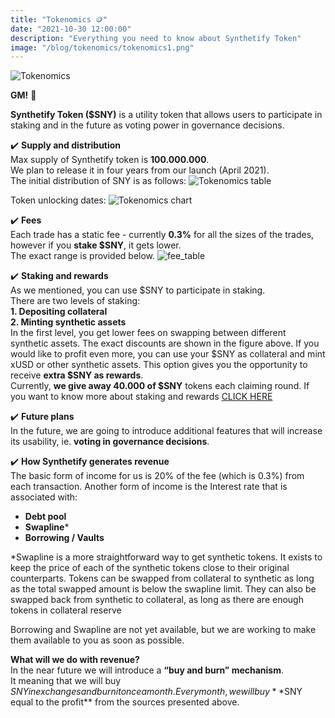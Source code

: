 ```yaml
---
title: "Tokenomics 🪙"
date: "2021-10-30 12:00:00"
description: "Everything you need to know about Synthetify Token"
image: "/blog/tokenomics/tokenomics1.png"
---
```

![Tokenomics](/blog/tokenomics/tokenomics2.png "horizontal")

**GM!** 👋

**Synthetify Token ($SNY)** is a utility token that allows users to participate in staking 
and in the future as voting power in governance decisions.  

✔️ **Supply and distribution**  
Max supply of Synthetify token is **100.000.000**.  
We plan to release it in four years from our launch (April 2021).  
The initial distribution of SNY is as follows:
![Tokenomics table](/blog/tokenomics/tokenomicsTable.png "horizontal")

Token unlocking dates:
![Tokenomics chart](/blog/tokenomics/tokenomicsChart.png "horizontal")

✔️ **Fees**  
Each trade has a static fee - currently **0.3%** for all the sizes of the trades, however if you **stake $SNY**, it gets lower.  
The exact range is provided below.
![fee_table](/blog/staking/fee_table.jpg "vertical")

✔️ **Staking and rewards**  
As we mentioned, you can use $SNY to participate in staking.  
There are two levels of staking:  
**1. Depositing collateral**  
**2. Minting synthetic assets**  
In the first level, you get lower fees on swapping between different synthetic assets. The exact discounts are shown in the figure above.
If you would like to profit even more, you can use your $SNY as collateral and mint xUSD or other synthetic assets. This option gives you the opportunity to receive **extra $SNY as rewards**.  
Currently, **we give away 40.000 of $SNY** tokens each claiming round.
If you want to know more about staking and rewards [CLICK HERE](https://www.synthetify.io/blog/staking/)

✔️ **Future plans**  
In the future, we are going to introduce additional features that will increase its usability, ie. **voting in governance decisions**. 

✔️ **How Synthetify generates revenue**  
The basic form of income for us is 20% of the fee (which is 0.3%) from each transaction.
Another form of income is the Interest rate that is associated with:
* **Debt pool** 
* **Swapline*** 
* **Borrowing / Vaults**

*Swapline is a more straightforward way to get synthetic tokens. It exists to keep the price of each of the synthetic tokens close to their original counterparts. Tokens can be swapped from collateral to synthetic as long as the total swapped amount is below the swapline limit. They can also be swapped back from synthetic to collateral, as long as there are enough tokens in collateral reserve

Borrowing and Swapline are not yet available, but we are working to make them available to you as soon as possible.

**What will we do with revenue?**  
In the near future we will introduce a **“buy and burn” mechanism**.  
It meaning that we will buy $SNY in exchanges and burn it once a month.  
Every month, we will buy **$SNY equal to the profit** from the sources presented above.